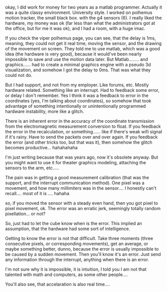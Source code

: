 
okay, I did work for money for two years as a matlab programmer. Actually it was a quite classy environment. University style. I worked on polhemus motion tracker, the small black box. with the g4 sensors (6). I really liked the hardware, my money was ok (far less than what the administrators got at the office, but for me it was ok), and I had a room, with a huge imac. 

If you check the viper polhemus page, you can see, that the delay is 1ms, meaning, they could not get it real time, moving the sensor, and the drawing of the movement on screen. They told me to use matlab, which was a good idea (the hardware is very good), because it would've been nearly impossible to save and use the motion data later. But Matlab........ and graphics...... had to create a minimal graphics engine with a pseudo 3d visualization, and somehow I got the delay to 0ms. That was what they could not do.

But I had support, and not from my employer. Like forums, etc. Mostly hardware related. Something like an interrupt. Had to feedback some error, or delay I don't remember. Yes I think it was a feedback to error in the coordinates (yes, I'm talking about coordinates), so somehow that took advantage of something intentionally or unintentionally programmed hardware instability, more like a glitch. 

There is an inherent error in the accuracy of the coordinate transmission from the electromagnetic measurement conversion to float. If you feedback the error in the recalculation, or something...... like if there's weak wifi signal if it's rainy. Have to send the packets over and over again. If you feedback the error (and other tricks too, but that was it), then somehow the glitch becomes productive... hahahahaha

I'm just writing because that was years ago, now it's obsolete anyway. But you might want to use it for theater graphics modeling, attaching the sensors to the arm, etc.....

The pain was in getting a good measurement calibration (that was the support, and the interrupt communication method). One pixel was a movement, and how many millimiters was in the sensor.... I honestly can't recall.... most of it is .... hahaha

so, if you moved the sensor with a steady even hand, then you got pixel to pixel movement, ok. The error was an erratic jerk, seemingly totally random pixellation... or not?

So, just had to let the cube know when is the error. This implied an assumption, that the hardware had some sort of intelligence. 

Getting to know the error is not that difficult. Take three moments (three consecutive pixels, or corresponding movements), get an average, or maybe something better, dunno, because the error is usually impossible to be caused by a sudden movement. Then you'll know it's an error. Just send any information through the interrupt, anything when there is an error.

I'm not sure why it is impossible, it is intuition, I told you I am not that talented with math and computers, as some other people....

You'll also see, that accelaration is also real time....
